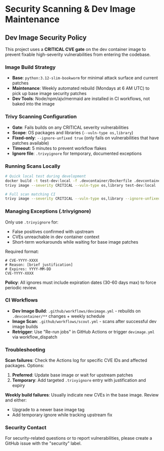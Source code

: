 # Security Scanning & Dev Image Maintenance

## Dev Image Security Policy

This project uses a **CRITICAL CVE gate** on the dev container image to prevent fixable high-severity vulnerabilities from entering the codebase.

### Image Build Strategy

- **Base**: `python:3.12-slim-bookworm` for minimal attack surface and current patches
- **Maintenance**: Weekly automated rebuild (Mondays at 6 AM UTC) to pick up base image security patches
- **Dev Tools**: Node/npm/ajv/mermaid are installed in CI workflows, not baked into the image

### Trivy Scanning Configuration

- **Gate**: Fails builds on any CRITICAL severity vulnerabilities
- **Scope**: OS packages and libraries (`--vuln-type os,library`)
- **Fixed-only**: `--ignore-unfixed true` (only fails on vulnerabilities that have patches available)
- **Timeout**: 5 minutes to prevent workflow flakes
- **Ignore file**: `.trivyignore` for temporary, documented exceptions

### Running Scans Locally

```bash
# Quick local test during development
docker build -t test-dev:local -f .devcontainer/Dockerfile .devcontainer
trivy image --severity CRITICAL --vuln-type os,library test-dev:local

# Full scan matching CI
trivy image --severity CRITICAL --vuln-type os,library --ignore-unfixed --timeout 5m --trivyignore .trivyignore test-dev:local
```

### Managing Exceptions (.trivyignore)

Only use `.trivyignore` for:

- False positives confirmed with upstream
- CVEs unreachable in dev container context
- Short-term workarounds while waiting for base image patches

Required format:

```
# CVE-YYYY-XXXX
# Reason: [brief justification]
# Expires: YYYY-MM-DD
CVE-YYYY-XXXX
```

**Policy**: All ignores must include expiration dates (30-60 days max) to force periodic review.

### CI Workflows

- **Dev Image Build**: `.github/workflows/devimage.yml` - rebuilds on `.devcontainer/**` changes + weekly schedule
- **Image Scan**: `.github/workflows/scout.yml` - scans after successful dev image builds
- **Retrigger**: Use "Re-run jobs" in GitHub Actions or trigger `devimage.yml` via workflow_dispatch

### Troubleshooting

**Scan failures**: Check the Actions log for specific CVE IDs and affected packages. Options:

1. **Preferred**: Update base image or wait for upstream patches
2. **Temporary**: Add targeted `.trivyignore` entry with justification and expiry

**Weekly build failures**: Usually indicate new CVEs in the base image. Review and either:

- Upgrade to a newer base image tag
- Add temporary ignore while tracking upstream fix

### Security Contact

For security-related questions or to report vulnerabilities, please create a GitHub issue with the "security" label.